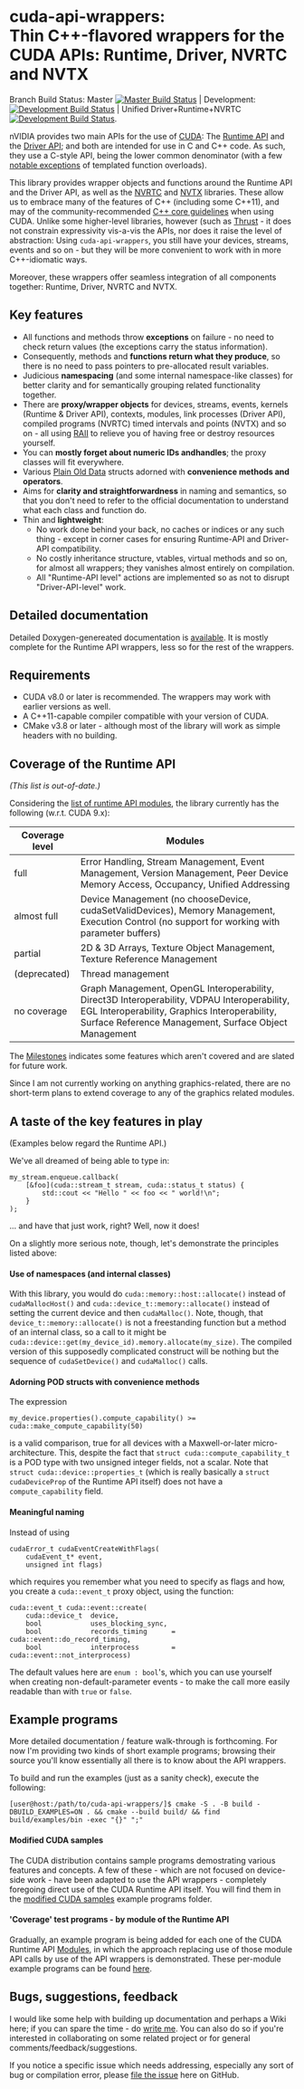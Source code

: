 # cuda-api-wrappers:<br> Thin C++-flavored wrappers for the CUDA APIs: Runtime, Driver, NVRTC and NVTX

Branch Build Status: Master [![Master Build Status](https://travis-ci.org/eyalroz/cuda-api-wrappers.svg?branch=master)](https://travis-ci.org/eyalroz/cuda-api-wrappers) | Development: [![Development Build Status](https://travis-ci.org/eyalroz/cuda-api-wrappers.svg?branch=development)](https://travis-ci.org/eyalroz/cuda-api-wrappers) | Unified Driver+Runtime+NVRTC [![Development Build Status](https://travis-ci.org/eyalroz/cuda-api-wrappers.svg?branch=driver-wrappers)](https://travis-ci.org/eyalroz/cuda-api-wrappers).

nVIDIA provides two main APIs for the use of [CUDA](http://www.nvidia.com/object/cuda_home_new.html): The 
[Runtime API](http://docs.nvidia.com/cuda/cuda-runtime-api/index.html) and the 
[Driver API](http://docs.nvidia.com/cuda/cuda-driver-api/index.html); and both are intended for use in C and C++ code. As such, they use a C-style API, being the lower common denominator (with a few [notable exceptions](https://docs.nvidia.com/cuda/cuda-runtime-api/group__CUDART__HIGHLEVEL.html) of templated function overloads).

This library provides wrapper objects and functions around the Runtime API and the Driver API, as well as the [NVRTC](https://docs.nvidia.com/cuda/nvrtc/index.html) and 
[NVTX](https://docs.nvidia.com/cuda/profiler-users-guide/index.html#nvtx) libraries. These allow us to embrace many of the features of C++ (including some C++11), and may of the community-recommended [C++ core guidelines](https://github.com/isocpp/CppCoreGuidelines) when using CUDA. Unlike some higher-level libraries, however (such as [Thrust](https://thrust.github.io/) - it does not constrain expressivity vis-a-vis the APIs, nor does it raise the level of abstraction: Using `cuda-api-wrappers`, you still have your devices, streams, events and so on - but they will be more convenient to work with in more C++-idiomatic ways.

Moreover, these wrappers offer seamless integration of all components together: Runtime, Driver, NVRTC and NVTX.

## Key features

- All functions and methods throw **exceptions** on failure - no need to check return values (the exceptions carry the status information).
- Consequently, methods and **functions return what they produce**, so there is no need to pass pointers to pre-allocated result variables.
- Judicious **namespacing** (and some internal namespace-like classes) for better clarity and for semantically grouping related functionality together.
- There are **proxy/wrapper objects** for devices, streams, events, kernels (Runtime & Driver API), contexts, modules, link processes (Driver API), compiled programs (NVRTC) timed intervals and points (NVTX) and so on - all using [RAII](http://en.cppreference.com/w/cpp/language/raii) to relieve you of having free or destroy resources yourself.
- You can  **mostly forget about numeric IDs andhandles**; the proxy classes will fit everywhere.
- Various [Plain Old Data](http://en.cppreference.com/w/cpp/concept/PODType) structs adorned with **convenience methods and operators**.
- Aims for **clarity and straightforwardness** in naming and semantics, so that you don't need to refer to the official documentation to understand what each class and function do.
- Thin and **lightweight**:
    - No work done behind your back, no caches or indices or any such thing - except in corner cases for ensuring Runtime-API and Driver-API compatibility.
    - No costly inheritance structure, vtables, virtual methods and so on, for almost all wrappers; they vanishes almost entirely on compilation.
    - All "Runtime-API level" actions are implemented so as not to disrupt "Driver-API-level" work.

## Detailed documentation

Detailed Doxygen-genereated documentation is [available](https://codedocs.xyz/eyalroz/cuda-api-wrappers/). It is mostly complete for the Runtime API wrappers, less so for the rest of the wrappers.

## Requirements

- CUDA v8.0 or later is recommended. The wrappers may work with earlier versions as well.
- A C++11-capable compiler compatible with your version of CUDA.
- CMake v3.8 or later - although most of the library will work as simple headers with no building.

## Coverage of the Runtime API

*(This list is out-of-date.)*

Considering the [list of runtime API modules](http://docs.nvidia.com/cuda/cuda-runtime-api/modules.html#modules), the library currently has the following (w.r.t. CUDA 9.x):

| Coverage level  | Modules                                                                 | 
|-----------------|-------------------------------------------------------------------------| 
| full            | Error Handling, Stream Management, Event Management, Version Management, Peer Device Memory Access, Occupancy, Unified Addressing |
| almost full     | Device Management (no chooseDevice, cudaSetValidDevices),  Memory Management, Execution Control (no support for working with parameter buffers) |
| partial         | 2D & 3D Arrays, Texture Object Management, Texture Reference Management  |
| (deprecated)    | Thread management |
| no coverage     | Graph Management, OpenGL Interoperability, Direct3D Interoperability, VDPAU Interoperability, EGL Interoperability, Graphics Interoperability, Surface Reference Management, Surface Object Management   |

The [Milestones](https://github.com/eyalroz/cuda-api-wrappers/milestones) indicates some features which aren't covered and are slated for future work.

Since I am not currently working on anything graphics-related, there are no short-term plans to extend coverage to any of the graphics related modules.

## A taste of the key features in play

(Examples below regard the Runtime API.)

We've all dreamed of being able to type in:

	my_stream.enqueue.callback(
		[&foo](cuda::stream_t stream, cuda::status_t status) {
			std::cout << "Hello " << foo << " world!\n";
		}
	);

... and have that just work, right? Well, now it does!

On a slightly more serious note, though, let's demonstrate the principles listed above:

#### Use of namespaces (and internal classes)
With this library, you would do `cuda::memory::host::allocate()` instead of `cudaMallocHost()` and `cuda::device_t::memory::allocate()` instead of setting the current device and then `cudaMalloc()`. Note, though, that `device_t::memory::allocate()` is not a freestanding function but a method of an internal class, so a call to it might be `cuda::device::get(my_device_id).memory.allocate(my_size)`. The compiled version of this supposedly complicated construct will be nothing but the sequence of `cudaSetDevice()` and `cudaMalloc()` calls.

#### Adorning POD structs with convenience methods
The expression
```
my_device.properties().compute_capability() >= cuda::make_compute_capability(50)
```
is a valid comparison, true for all devices with a Maxwell-or-later micro-architecture. This, despite the fact that `struct cuda::compute_capability_t` is a POD type with two unsigned integer fields, not a scalar. Note that `struct cuda::device::properties_t` (which is really basically a `struct cudaDeviceProp` of the Runtime API itself) does not have a `compute_capability` field.

#### Meaningful naming
Instead of using
```
cudaError_t cudaEventCreateWithFlags(
    cudaEvent_t* event,
    unsigned int flags)
```
which requires you remember what you need to specify as flags and how, you create a `cuda::event_t` proxy object, using the function:
```
cuda::event_t cuda::event::create(
    cuda::device_t  device,
    bool            uses_blocking_sync,
    bool            records_timing      = cuda::event::do_record_timing,
    bool            interprocess        = cuda::event::not_interprocess)
```
The default values here are `enum : bool`'s, which you can use yourself when creating non-default-parameter events - to make the call more easily readable than with `true` or `false`.

## Example programs

More detailed documentation / feature walk-through is forthcoming. For now I'm providing two kinds of short example programs; browsing their source you'll know essentially all there is to know about the API wrappers.

To build and run the examples (just as a sanity check), execute the following:

    [user@host:/path/to/cuda-api-wrappers/]$ cmake -S . -B build -DBUILD_EXAMPLES=ON . && cmake --build build/ && find build/examples/bin -exec "{}" ";"


#### Modified CUDA samples

The CUDA distribution contains sample programs demostrating various features and concepts. A few of these - which are not focused on device-side work - have been adapted to use the API wrappers - completely foregoing direct use of the CUDA Runtime API itself. You will find them in the [modified CUDA samples](https://github.com/eyalroz/cuda-api-wrappers/tree/master/examples/modified_cuda_samples/) example programs folder.

#### 'Coverage' test programs - by module of the Runtime API

Gradually, an example program is being added for each one of the CUDA Runtime API [Modules](http://docs.nvidia.com/cuda/cuda-runtime-api/modules.html#modules), in which the approach replacing use of those module API calls by use of the API wrappers is demonstrated. These per-module example programs can be found [here](https://github.com/eyalroz/cuda-api-wrappers/tree/master/examples/by_runtime_api_module/).

## Bugs, suggestions, feedback

I would like some help with building up documentation and perhaps a Wiki here; if you can spare the time - do [write me](mailto:eyalroz@technion.ac.il). You can also do so if you're interested in collaborating on some related project or for general comments/feedback/suggestions.

If you notice a specific issue which needs addressing, especially any sort of bug or compilation error, please [file the issue](https://github.com/eyalroz/cuda-api-wrappers/issues) here on GitHub.
